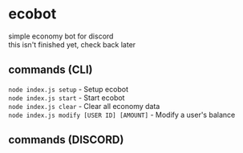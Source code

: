 # ecobot
simple economy bot for discord\
this isn't finished yet, check back later
## commands (CLI)
`node index.js setup` - Setup ecobot\
`node index.js start` - Start ecobot\
`node index.js clear` - Clear all economy data\
`node index.js modify [USER ID] [AMOUNT]` - Modify a user's balance
## commands (DISCORD)
